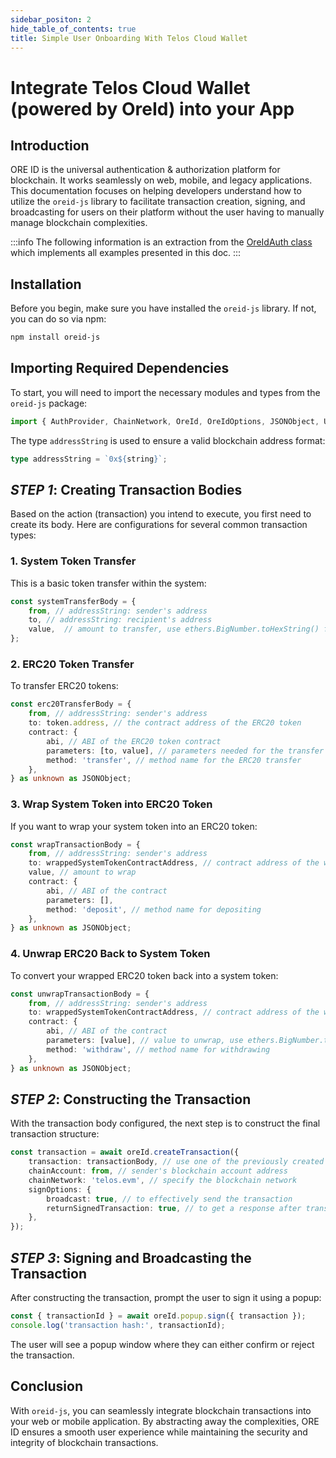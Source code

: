 ```yaml
---
sidebar_positon: 2
hide_table_of_contents: true
title: Simple User Onboarding With Telos Cloud Wallet
---
```


# Integrate Telos Cloud Wallet (powered by OreId) into your App

## Introduction

ORE ID is the universal authentication & authorization platform for blockchain. It works seamlessly on web, mobile, and legacy applications. This documentation focuses on helping developers understand how to utilize the `oreid-js` library to facilitate transaction creation, signing, and broadcasting for users on their platform without the user having to manually manage blockchain complexities.

:::info
The following information is an extraction from the [OreIdAuth class](https://github.com/telosnetwork/telos-wallet/blob/develop/src/antelope/wallets/authenticators/OreIdAuth.ts) which implements all examples presented in this doc.
:::

## Installation

Before you begin, make sure you have installed the `oreid-js` library. If not, you can do so via npm:

```bash
npm install oreid-js
```

## Importing Required Dependencies

To start, you will need to import the necessary modules and types from the `oreid-js` package:

```typescript
import { AuthProvider, ChainNetwork, OreId, OreIdOptions, JSONObject, UserChainAccount } from 'oreid-js';
```

The type `addressString` is used to ensure a valid blockchain address format:

```typescript
type addressString = `0x${string}`;
```

## *STEP 1*: Creating Transaction Bodies

Based on the action (transaction) you intend to execute, you first need to create its body. Here are configurations for several common transaction types:

### 1. **System Token Transfer**

This is a basic token transfer within the system:

```typescript
const systemTransferBody = {
    from, // addressString: sender's address
    to, // addressString: recipient's address
    value,  // amount to transfer, use ethers.BigNumber.toHexString() for conversion
};
```

### 2. **ERC20 Token Transfer**

To transfer ERC20 tokens:

```typescript
const erc20TransferBody = {
    from, // addressString: sender's address
    to: token.address, // the contract address of the ERC20 token
    contract: {
        abi, // ABI of the ERC20 token contract
        parameters: [to, value], // parameters needed for the transfer method
        method: 'transfer', // method name for the ERC20 transfer
    },
} as unknown as JSONObject;
```

### 3. **Wrap System Token into ERC20 Token**

If you want to wrap your system token into an ERC20 token:

```typescript
const wrapTransactionBody = {
    from, // addressString: sender's address
    to: wrappedSystemTokenContractAddress, // contract address of the wrapped system token
    value, // amount to wrap
    contract: {
        abi, // ABI of the contract
        parameters: [], 
        method: 'deposit', // method name for depositing
    },
} as unknown as JSONObject;
```

### 4. **Unwrap ERC20 Back to System Token**

To convert your wrapped ERC20 token back into a system token:

```typescript
const unwrapTransactionBody = {
    from, // addressString: sender's address
    to: wrappedSystemTokenContractAddress, // contract address of the wrapped system token
    contract: {
        abi, // ABI of the contract
        parameters: [value], // value to unwrap, use ethers.BigNumber.toHexString() for conversion
        method: 'withdraw', // method name for withdrawing
    },
} as unknown as JSONObject;
```

## *STEP 2*: Constructing the Transaction

With the transaction body configured, the next step is to construct the final transaction structure:

```typescript
const transaction = await oreId.createTransaction({
    transaction: transactionBody, // use one of the previously created transaction bodies
    chainAccount: from, // sender's blockchain account address
    chainNetwork: 'telos.evm', // specify the blockchain network
    signOptions: {
        broadcast: true, // to effectively send the transaction
        returnSignedTransaction: true, // to get a response after transaction execution
    },
});
```

## *STEP 3*: Signing and Broadcasting the Transaction

After constructing the transaction, prompt the user to sign it using a popup:

```typescript
const { transactionId } = await oreId.popup.sign({ transaction });
console.log('transaction hash:', transactionId);
```

The user will see a popup window where they can either confirm or reject the transaction.

## Conclusion

With `oreid-js`, you can seamlessly integrate blockchain transactions into your web or mobile application. By abstracting away the complexities, ORE ID ensures a smooth user experience while maintaining the security and integrity of blockchain transactions.
